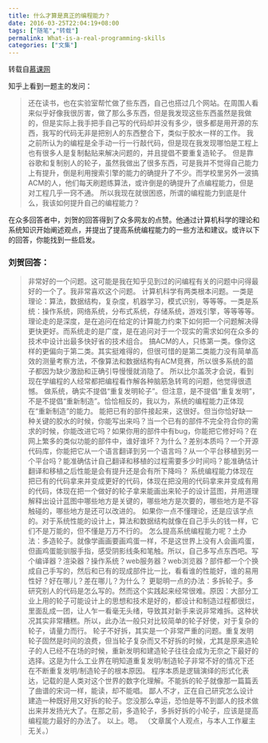 ```yaml
---
title: 什么才算是真正的编程能力？
date: 2016-03-25T22:04:19+08:00
tags: ["随笔","转载"]
permalink: What-is-a-real-programming-skills
categories: ["文集"]
---
```

转载自[慕课网](http://www.imooc.com/article/1097)

知乎上看到一题主的发问：
> 还在读书，也在实验室帮忙做了些东西，自己也搭过几个网站。在周围人看来似乎好像我很厉害，做了那么多东西，但是我发现这些东西虽然是我做的，但是实际上我手把手自己写的代码却并没有多少，很多都是用开源的东西，我写的代码无非是把别人的东西整合下，类似于胶水一样的工作。
我之前所认为的编程是全手动一行一行敲代码，但是现在我发现哪怕是工程上也有很多人是复制黏贴来解决问题的，并且提倡不要重复造轮子。
但是靠谷歌和复制别人的轮子，虽然我做出了很多东西，可是我并不觉得自己能力上有提升，倒是利用搜索引擎的能力的确提升了不少。而学校里另外一波搞ACM的人，他们每天刷题练算法，或许倒是的确提升了点编程能力，但是对工程几乎一窍不通。
所以我现在就很困惑，所谓的编程能力到底是什么，我该如何提升自己的编程能力？

<!--more-->
在众多回答者中，刘贺的回答得到了众多网友的点赞。他通过计算机科学的理论和系统知识开始阐述观点，并提出了提高系统编程能力的一些方法和建议。或许以下的回答，你能找到一些启发。

### 刘贺回答：
> 非常好的一个问题。这可能是我在知乎见到过的问编程有关的问题中问得最好的一个了。我非常喜欢这个问题。
计算机科学有两类根本问题。一类是理论：算法，数据结构，复杂度，机器学习，模式识别，等等等。一类是系统：操作系统，网络系统，分布式系统，存储系统，游戏引擎，等等等等。
理论走的是深度，是在追问在给定的计算能力约束下如何把一个问题解决得更快更好。而系统走的是广度，是在追问对于一个现实的需求如何在众多的技术中设计出最多快好省的技术组合。
搞ACM的人，只练第一类。像你这样的更偏向于第二类。其实挺难得的，但很可惜的是第二类能力没有简单高效的测量考察方法，不像算法和数据结构有ACM竞赛，所以很多系统的苗子都因为缺少激励和正确引导慢慢就消隐了。
所以比尔盖茨才会说，看到现在学编程的人经常都把编程看作解各种脑筋急转弯的问题，他觉得很遗憾。
做系统，确实不提倡“重复发明轮子”。但注意，是不提倡“重复发明”，不是不提倡“重新制造”。恰恰相反的，我以为，系统的编程能力正体现在“重新制造”的能力。
能把已有的部件接起来，这很好。但当你恰好缺一种关键的胶水的时候，你能写出来吗？当一个已有的部件不完全符合你的需求的时候，你能改进它吗？如果你用的部件中有bug，你能把它修好吗？在网上繁多的类似功能的部件中，谁好谁坏？为什么？差别本质吗？一个开源代码库，你能把它从一个语言翻译到另一个语言吗？从一个平台移植到另一个平台吗？能准确估计自己翻译和移植的过程需要多少时间吗？能准确估计翻译和移植之后性能是会有提升还是会有所下降吗？
系统编程能力体现在把已有的代码拿来并变成更好的代码，体现在把没用的代码拿来并变成有用的代码，体现在把一个做好的轮子拿来能画出来轮子的设计蓝图，并用道理解释出设计蓝图中哪些地方是关键的，哪些地方是次要的，哪些地方是不容触碰的，哪些地方是还可以改进的。
如果你一点不懂理论，还是应该学点的。对于系统性能的设计上，算法和数据结构就像在自己手头的钱一样，它们不是万能的，但不懂是万万不行的。
怎么提高系统编程能力呢？土办法：多造轮子。就像学画画要画鸡蛋一样，不是这世界上没有人会画鸡蛋，但画鸡蛋能驯服手指，感受阴影线条和笔触。所以，自己多写点东西吧。写个编译器？渲染器？操作系统？web服务器？web浏览器？部件都一个个换成自己手写的，然后和已有的现成部件比一比，看看谁的性能好，谁的易用性好？好在哪儿？差在哪儿？为什么？
更聪明一点的办法：多拆轮子。多研究别人的代码是怎么写的。然而这个实践起来经常很难。原因：大部分工业上用的轮子可能设计上的思想和技术是好的，都设计和制造过程都很烂，里面乱成一团，让人乍一看毫无头绪，导致其对新手来说非常难拆。这种状况其实非常糟糕。所以，此办法一般只对比较简单的轮子好使，对于复杂的轮子，请量力而行。
轮子不好拆，其实是一个非常严重的问题。重复发明轮子固然是时间的浪费，但当轮子复杂而又不好拆的时候，尤其是原来造轮子的人已经不在场的时候，重新发明和建造轮子往往会成为无奈之下最好的选择。这是为什么工业界在明知道重复发明/制造轮子非常不好的情况下还在不断重复发明/制造轮子的根本原因。
程序本质是逻辑演绎的形式化表达，记载的是人类对这个世界的数字化理解。不能拆的轮子就像那一篇篇丢了曲谱的宋词一样，能读，却不能唱。
鄙人不才，正在自己研究怎么设计建造一种既好用又好拆的轮子。您没那么幸运，恐怕是等不到鄙人的技术做出来并发扬光大了。在那之前，多造轮子，多拆好拆的小轮子，应该是提高编程能力最好的办法了。
以上。嗯。
（文章属个人观点，与本人工作雇主无关。）
